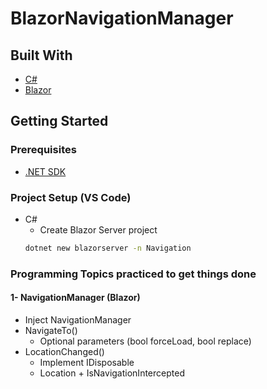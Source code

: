 # BlazorNavigationManager  
## Built With  
* [C#](https://docs.microsoft.com/en-us/dotnet/csharp// "C# documentation")  
* [Blazor](https://docs.microsoft.com/en-us/aspnet/core/blazor/?view=aspnetcore-6.0/ "Blazor Documentation")  

## Getting Started  
### Prerequisites
* [.NET SDK](https://dotnet.microsoft.com/en-us/download/dotnet/6.0 "Download .NET 6.0")  

### Project Setup (VS Code)
* C#  
  * Create Blazor Server project  
  ```bash
  dotnet new blazorserver -n Navigation
  ```  

### Programming Topics practiced to get things done  
#### 1- NavigationManager (Blazor)  
  * Inject NavigationManager
  * NavigateTo()  
    * Optional parameters (bool forceLoad, bool replace)
  * LocationChanged()  
    * Implement IDisposable
    * Location + IsNavigationIntercepted 